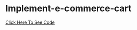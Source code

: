 # Implement-e-commerce-cart

<a href="https://codepen.io/shreyugandhi/pen/JjrMBrL"> Click Here To See Code</a>
